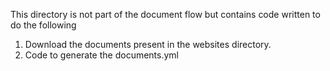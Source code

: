 This directory is not part of the document flow but contains code written to do the following

1. Download the documents present in the websites directory.
2. Code to generate the documents.yml 

